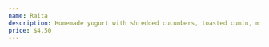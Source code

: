 ```yaml
---
name: Raita
description: Homemade yogurt with shredded cucumbers, toasted cumin, mint and spices.
price: $4.50
---
```

